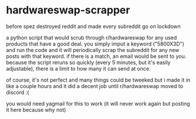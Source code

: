 # hardwareswap-scrapper
before spez destroyed reddit and made every subreddit go on lockdown

a python script that would scrub through r/hardwareswap for any used products that have a good deal. you simply imput a keyword ("5800X3D") and run the code and it will periodically scrap the subreddit for any new posts with that keyword. 
if there is a match, an email would be sent to you. because the script reruns so quickly (every 5 minutes, but it's easily adjustable), there is a limit to how many it can send at once.

of course, it's not perfect and many things could be tweeked but i made it in like a couple hours and it did a decent job until r/hardwareswap moved to discord :(

you would need yagmail for this to work (it will never work again but posting it here because why not)

